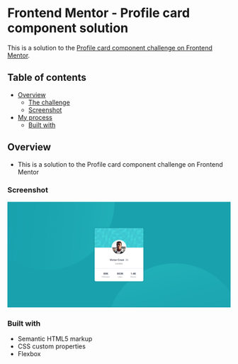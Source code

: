 # Frontend Mentor - Profile card component solution

This is a solution to the [Profile card component challenge on Frontend Mentor](https://www.frontendmentor.io/challenges/profile-card-component-cfArpWshJ).
## Table of contents

- [Overview](#overview)
  - [The challenge](#the-challenge)
  - [Screenshot](#screenshot)
- [My process](#my-process)
  - [Built with](#built-with)

## Overview

- This is a solution to the Profile card component challenge on Frontend Mentor

### Screenshot

![](./final-version-desktop.png)

### Built with

- Semantic HTML5 markup
- CSS custom properties
- Flexbox